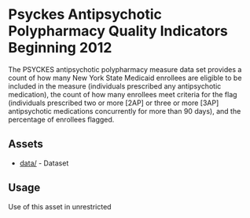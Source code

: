 # Psyckes Antipsychotic Polypharmacy Quality Indicators Beginning 2012
The PSYCKES antipsychotic polypharmacy measure data set provides a count of how many New York State Medicaid enrollees are eligible to be included in the measure (individuals prescribed any antipsychotic medication), the count of how many enrollees meet criteria for the flag (individuals prescribed two or more [2AP] or three or more [3AP] antipsychotic medications concurrently for more than 90 days), and the percentage of enrollees flagged.

## Assets 
* [data/](data/) - Dataset

## Usage  
Use of this asset in unrestricted